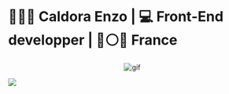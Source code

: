 <h1>👨🏻‍💻 Caldora Enzo | 💻 Front-End developper | 🔵⚪🔴 France</h1>

<p align="center">
<img src="https://zupimages.net/up/23/30/m4pe.gif" alt="gif"/>
</p>
<img src ="https://zupimages.net/up/23/30/kv6f.png" alt"Linkedin"/>



<!--




**EnzoCaldora/EnzoCaldora** is a ✨ _special_ ✨ repository because its `README.md` (this file) appears on your GitHub profile.

Here are some ideas to get you started:

- 🔭 I’m currently working on ...
- 🌱 I’m currently learning ...
- 👯 I’m looking to collaborate on ...
- 🤔 I’m looking for help with ...
- 💬 Ask me about ...
- 📫 How to reach me: ...
- 😄 Pronouns: ...
- ⚡ Fun fact: ...
-->
